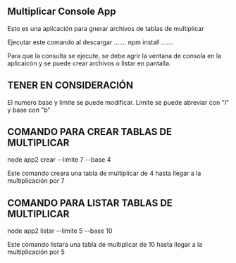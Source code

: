## Multiplicar Console App

Esto es una aplicación para gnerar archivos de tablas de multiplicar

Ejecutar este comando al descargar
.......
npm install 
.......

Para que la consulta se ejecute, se debe agrir la ventana de consola en la aplicaicón y se puede crear archivos o listar en pantalla.

## TENER EN CONSIDERACIÓN
El numero base y limite se puede modificar.
Limite se puede abreviar con "l" y base con "b"

## COMANDO PARA CREAR TABLAS DE MULTIPLICAR 
node app2 crear --limite 7 --base 4
 
Este comando creara una tabla de multiplicar de 4 hasta llegar a la multiplicación por 7

## COMANDO PARA LISTAR TABLAS DE MULTIPLICAR 
node app2 listar --limite 5 --base 10

Este comando listara una tabla de multiplicar de 10 hasta llegar a la multiplicación por 5


